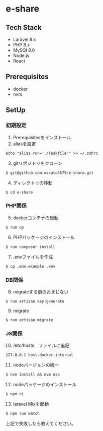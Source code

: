 # e-share

## Tech Stack
- Laravel 8.x
- PHP 8.x
- MySQl 8.0
- Node.js
- React

## Prerequisites
- docker
- nvm

## SetUp

### 初期設定
1. Prerequisitesをインストール
2. aliasを設定
```
echo "alias run='./Taskfile'" >> ~/.zshrc
```
3. gitリポジトリをクローン
```
$ git@github.com:masato5579/e-share.git
```
4. ディレクトリの移動
```
$ cd e-share
```

### PHP関係
5. dockerコンテナの起動
```
$ run up
```
6. PHPパッケージのインストール
```
$ run composer install
```
7. .envファイルを作成
```
$ cp .env.example .env
```

### DB関係
8. migrateする前のおまじない
```
$ run artisan key:generate
```

9. migrate
```
$ run artisan migrate
```

### JS関係
10. /etc/hosts　ファイルに追記
```
127.0.0.1 host.docker.internal
```
11. nodeバージョンの統一
```
$ nvm install && nvm use
```
12. nodeパッケージのインストール
```
$ npm ci
```
13. laravel Mixを起動
```
$ npm run watch
```

上記で失敗したら教えてください。
